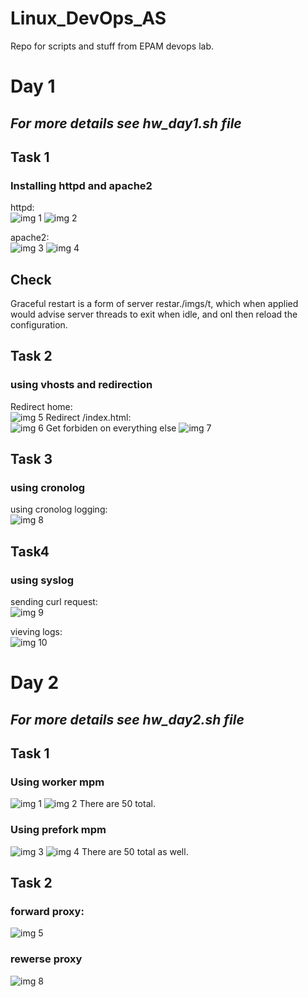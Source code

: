 # Linux_DevOps_AS
Repo for scripts and stuff from EPAM devops lab.

# Day 1
## *For more details see hw_day1.sh file*

## Task 1 
### Installing httpd and apache2
httpd:  
![img 1](./imgs/httpd_s.png)
![img 2](./imgs/httpd.png)

apache2:  
![img 3](./imgs/apachectl_s.png)
![img 4](./imgs/apache2.png)

## Check
Graceful restart is a form of server restar./imgs/t, which when applied would advise server threads to exit when idle, and onl then reload the configuration.

## Task 2
### using vhosts and redirection

Redirect home:  
![img 5](./imgs/redirect_1.png)
Redirect /index.html:  
![img 6](./imgs/redirect_2.png)
Get forbiden on everything else
![img 7](./imgs/redirect_3.png)

## Task 3
### using cronolog
using cronolog logging:  
![img 8](./imgs/cronolog.png)

## Task4
### using syslog
sending curl request:  
![img 9](./imgs/curl.png)

vieving logs:  
![img 10](./imgs/syslog_files.png)


# Day 2
## *For more details see hw_day2.sh file*

## Task 1 
### Using worker mpm 
![img 1](./imgs2/ab_worker.png)
![img 2](./imgs2/worker.png)
There are 50 total.

### Using prefork mpm 
![img 3](./imgs2/ab_prefork.png)
![img 4](./imgs2/prefork.png)
There are 50 total as well.

## Task 2
### forward proxy:
![img 5](./imgs2/forward_proxy.png)

### rewerse proxy
![img 8](./imgs2/reverse_proxy.png)
